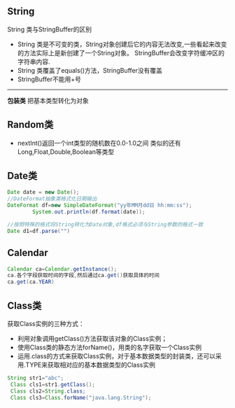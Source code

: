 ## String ##
String 类与StringBuffer的区别
- String 类是不可变的类，String对象创建后它的内容无法改变,一些看起来改变的方法实际上是新创建了一个String对象。
StringBuffer会改变字符缓冲区的字符串内容.
- String 类覆盖了equals()方法，StringBuffer没有覆盖
- StringBuffer不能用+号

-------------
**包装类**   把基本类型转化为对象
## Random类 ##
- nextInt()返回一个int类型的随机数在0.0-1.0之间
类似的还有Long,Float,Double,Boolean等类型

## Date类 ##
```java
Date date = new Date();
//DateFormat抽象类格式化日期输出
DateFormat df=new SimpleDateFormat("yy年MM月dd日 hh:mm:ss");
		System.out.println(df.format(date));
```
```java
//按照特殊的格式将String转化为Date对象,df格式必须与String参数的格式一致
Date d1=df.parse("")
```
## Calendar ##
```java
Calendar ca=Calendar.getInstance();
ca.各个字段获取时间的字段,然后通过ca.get()获取具体的时间
ca.get(ca.YEAR)

```
## Class类 ###
  获取Class实例的三种方式：
- 利用对象调用getClass()方法获取该对象的Class实例；
- 使用Class类的静态方法forName()，用类的名字获取一个Class实例
- 运用.class的方式来获取Class实例，对于基本数据类型的封装类，还可以采用.TYPE来获取相对应的基本数据类型的Class实例
```java
String str1="abc";
 Class cls1=str1.getClass();
 Class cls2=String.class;
 Class cls3=Class.forName("java.lang.String");
```